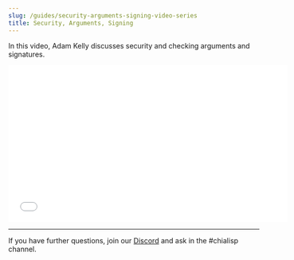 ```yaml
---
slug: /guides/security-arguments-signing-video-series
title: Security, Arguments, Signing
---
```


In this video, Adam Kelly discusses security and checking arguments and signatures.

<div class="videoWrapper">
<iframe src="//www.youtube.com/embed/T4noZyNJkFA" frameborder="0" allowfullscreen webkitallowfullscreen mozallowfullscreen width="560" height="315"></iframe>
</div>

---

If you have further questions, join our [Discord](https://discord.gg/chia) and ask in the #chialisp channel.
